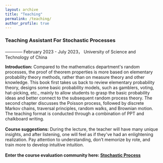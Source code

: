 ```yaml
---
layout: archive
title: "Teaching"
permalink: /teaching/
author_profile: true
---
```


<h3>Teaching Assistant For Stochastic Processes</h3>  

———— February 2023 - July 2023， University of Science and Technology of China

<b>Introduction:</b> Compared to the mathematics department's random processes, the proof of theorem properties is more based on elementary probability theory methods, rather than on measure theory and other knowledge. This book first takes us back to review elementary probability theory, designs some basic probability models, such as gamblers, voting, hat-picking, etc., mainly to allow students to grasp the basic probability ideas and better connect to the subsequent random process theory. The second chapter discusses the Poisson process, followed by discrete Markov chains, traversal principles, random walks, and Brownian motion. The teaching format is conducted through a combination of PPT and chalkboard writing.
<br>
<br>
<b>Course suggestions:</b> During the lecture, the teacher will have many unique insights, and after listening, one will feel as if they've had an enlightening realization. Pay attention to understanding, don’t memorize by rote, and train more to develop intuitive intuition.
<br>
<br>
<b>Enter the course evaluation community here: [Stochastic Process](https://icourse.club/search/?q=%E9%9A%8F%E6%9C%BA%E8%BF%87%E7%A8%8BB)</b>



